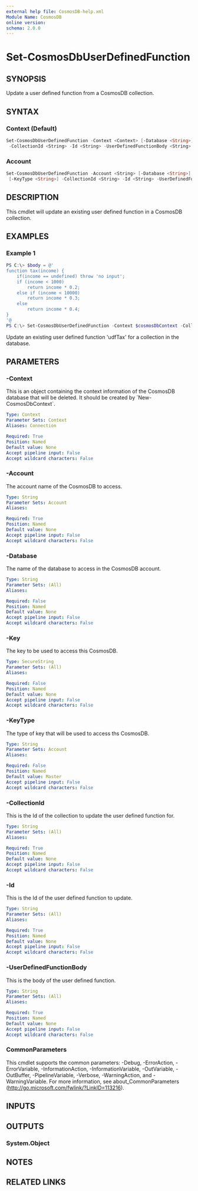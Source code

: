 ```yaml
---
external help file: CosmosDB-help.xml
Module Name: CosmosDB
online version:
schema: 2.0.0
---
```


# Set-CosmosDbUserDefinedFunction

## SYNOPSIS

Update a user defined function from a CosmosDB collection.

## SYNTAX

### Context (Default)

```powershell
Set-CosmosDbUserDefinedFunction -Context <Context> [-Database <String>] [-Key <SecureString>]
 -CollectionId <String> -Id <String> -UserDefinedFunctionBody <String> [<CommonParameters>]
```

### Account

```powershell
Set-CosmosDbUserDefinedFunction -Account <String> [-Database <String>] [-Key <SecureString>]
 [-KeyType <String>] -CollectionId <String> -Id <String> -UserDefinedFunctionBody <String> [<CommonParameters>]
```

## DESCRIPTION

This cmdlet will update an existing user defined function in a CosmosDB
collection.

## EXAMPLES

### Example 1

```powershell
PS C:\> $body = @'
function tax(income) {
    if(income == undefined) throw 'no input';
    if (income < 1000)
        return income * 0.2;
    else if (income < 10000)
        return income * 0.3;
    else
        return income * 0.4;
}
'@
PS C:\> Set-CosmosDbUserDefinedFunction -Context $cosmosDbContext -CollectionId 'MyNewCollection' -Id 'udfTax' -Body $body
```

Update an existing user defined function 'udfTax' for a collection in the database.

## PARAMETERS

### -Context

This is an object containing the context information of the CosmosDB database
that will be deleted. It should be created by \`New-CosmosDbContext\`.

```yaml
Type: Context
Parameter Sets: Context
Aliases: Connection

Required: True
Position: Named
Default value: None
Accept pipeline input: False
Accept wildcard characters: False
```

### -Account

The account name of the CosmosDB to access.

```yaml
Type: String
Parameter Sets: Account
Aliases:

Required: True
Position: Named
Default value: None
Accept pipeline input: False
Accept wildcard characters: False
```

### -Database

The name of the database to access in the CosmosDB account.

```yaml
Type: String
Parameter Sets: (All)
Aliases:

Required: False
Position: Named
Default value: None
Accept pipeline input: False
Accept wildcard characters: False
```

### -Key

The key to be used to access this CosmosDB.

```yaml
Type: SecureString
Parameter Sets: (All)
Aliases:

Required: False
Position: Named
Default value: None
Accept pipeline input: False
Accept wildcard characters: False
```

### -KeyType

The type of key that will be used to access ths CosmosDB.

```yaml
Type: String
Parameter Sets: Account
Aliases:

Required: False
Position: Named
Default value: Master
Accept pipeline input: False
Accept wildcard characters: False
```

### -CollectionId

This is the Id of the collection to update the user defined function for.

```yaml
Type: String
Parameter Sets: (All)
Aliases:

Required: True
Position: Named
Default value: None
Accept pipeline input: False
Accept wildcard characters: False
```

### -Id

This is the Id of the user defined function to update.

```yaml
Type: String
Parameter Sets: (All)
Aliases:

Required: True
Position: Named
Default value: None
Accept pipeline input: False
Accept wildcard characters: False
```

### -UserDefinedFunctionBody

This is the body of the user defined function.

```yaml
Type: String
Parameter Sets: (All)
Aliases:

Required: True
Position: Named
Default value: None
Accept pipeline input: False
Accept wildcard characters: False
```

### CommonParameters

This cmdlet supports the common parameters: -Debug, -ErrorAction, -ErrorVariable, -InformationAction, -InformationVariable, -OutVariable, -OutBuffer, -PipelineVariable, -Verbose, -WarningAction, and -WarningVariable.
For more information, see about_CommonParameters (http://go.microsoft.com/fwlink/?LinkID=113216).

## INPUTS

## OUTPUTS

### System.Object

## NOTES

## RELATED LINKS
